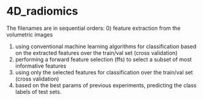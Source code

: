 # 4D_radiomics
The filenames are in sequential orders:
0) feature extraction from the volumetric images
1) using conventional machine learning algorithms for classification based on the extracted features over the train/val set (cross validation)
2) performing a forward feature selection (ffs) to select a subset of most informative features
3) using only the selected features for classification over the train/val set (cross validation)
4) based on the best params of previous experiments, predicting the class labels of test sets. 
